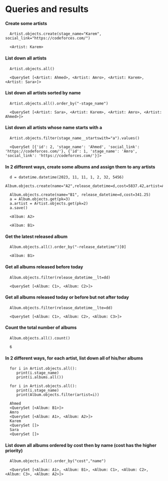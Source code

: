 # Queries and results

#### Create some artists

```http
  Artist.objects.create(stage_name="Karem", social_link="https://codeforces.com/")
```

```http
  <Artist: Karem>
```

#### List down all artists

```http
  Artist.objects.all()
```

```http
  <QuerySet [<Artist: Ahmed>, <Artist: Amro>, <Artist: Karem>, <Artist: Sara>]>
```

#### List down all artists sorted by name

```http
  Artist.objects.all().order_by("-stage_name")
```

```http
  <QuerySet [<Artist: Sara>, <Artist: Karem>, <Artist: Amro>, <Artist: Ahmed>]>
```

#### List down all artists whose name starts with a

```http
  Artist.objects.filter(stage_name__startswith="a").values()
```

```http
  <QuerySet [{'id': 2, 'stage_name': 'Ahmed', 'social_link': 'https://codeforces.com/'}, {'id': 1, 'stage_name': 'Amro', 'social_link': 'https://codeforces.com/'}]>
```

#### In 2 different ways, create some albums and assign them to any artists

```http
  d = datetime.datetime(2023, 11, 11, 1, 2, 32, 5456)
  Album.objects.create(name="A2",release_datetime=d,cost=5837.42,artist=Artist.objects.get(pk=1))

  Album.objects.create(name="B1", release_datetime=d,cost=341.25)
  a = Album.objects.get(pk=3)
  a.artist = Artist.objects.get(pk=2)
  a.save()
```

```http
  <Album: A2>

  <Album: B1>
```

#### Get the latest released album

```http
  Album.objects.all().order_by("-release_datetime")[0]
```

```http
  <Album: B1>
```

#### Get all albums released before today

```http
  Album.objects.filter(release_datetime__lt=dd)
```

```http
  <QuerySet [<Album: C1>, <Album: C2>]>
```

#### Get all albums released today or before but not after today

```http
  Album.objects.filter(release_datetime__lte=dd)
```

```http
  <QuerySet [<Album: C1>, <Album: C2>, <Album: C3>]>
```

#### Count the total number of albums

```http
  Album.objects.all().count()
```

```http
  6
```

#### In 2 different ways, for each artist, list down all of his/her albums

```http
  for i in Artist.objects.all():
     print(i.stage_name)
     print(i.albums.all())

  for i in Artist.objects.all():
     print(i.stage_name)
     print(Album.objects.filter(artist=i))
```

```http
  Ahmed
  <QuerySet [<Album: B1>]>
  Amro
  <QuerySet [<Album: A1>, <Album: A2>]>
  Karem
  <QuerySet []>
  Sara
  <QuerySet []>
```

#### List down all albums ordered by cost then by name (cost has the higher priority)

```http
  Album.objects.all().order_by("cost","name")
```

```http
  <QuerySet [<Album: A1>, <Album: B1>, <Album: C1>, <Album: C2>, <Album: C3>, <Album: A2>]>
```
